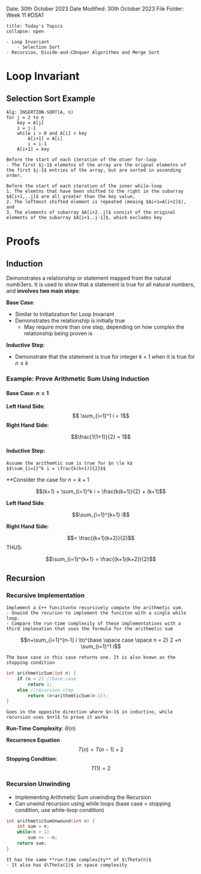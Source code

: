 Date: 30th October 2023
Date Modified: 30th October 2023
File Folder: Week 11
#DSA1

```ad-abstract
title: Today's Topics
collapse: open

- Loop Invariant
	- Selection Sort
- Recursion, Divide-and-COnquer Algorithms and Merge Sort

```

# Loop Invariant

## Selection Sort Example

```
Alg: INSERTION-SORT(A, n)
for j = 2 to n
	key = A[j]
	i = j-1
	while i > 0 and A[i] > key
		A[i+1] = A[i]
		i = i-1
	A[i+1] = key
```

```ad-note
Before the start of each iteration of the otuer for-loop
- The first $j-1$ elemetns of the array are the orignal elemetns of the first $j-1$ entries of the array, but are sorted in ascending order.
```

```ad-important
Before the start of each iteration of the inner while-loop
1. The elemtns that have been shifted to the right in the subarray $A[i+1,..j]$ are all greater than the key value,
2. The leftmost shifted element is repeated (meaing $Ai+1=A[i+2]$), and
3. The elements of subarray $A[i+2..j]$ consist of the original elements of the subarray $A[i+1..j-1]$, which excludes key
```

# Proofs

## Induction

Demonstrates a relationship or statement mapped from the natural numb3ers. It is used to show that a statement is true for all natural numbers, and **involves two main steps**:

**Base Case**: 
- Similar to Initialization for Loop Invariant
- Demonstrates the relationship is initially true
	- May require more than one step, depending on how complex the relationship being proven is

**Inductive Step**:
- Demonstrate that the statement is true for integer $k+1$ when it is true for $n \le k$

### Example: Prove Arithmetic Sum Using Induction

#### Base Case: $n = 1$

**Left Hand Side**:
$$ \sum_{i=1}^1 i = 1$$
**Right Hand Side:**

$$\frac{1(1+1)}{2} = 1$$

#### Inductive Step:

```ad-important
Assume the arithemtic sum is true for $n \le k$
$$\sum_{i=1}^k i = \frac{k(k+1)}{2}$$
```

**Consider the case for $n=k+1$

$$(k+1) + \sum_{i=1}^k i = \frac{k(k+1)}{2} + (k+1)$$

**Left Hand Side**:

$$\sum_{i=1}^{k+1} i$$

**Right Hand Side:**

$$= \frac{(k+1)(k+2)}{2}$$
THUS:

$$\sum_{i=1}^{k+1} = \frac{(k+1)(k+2)}{2}$$

## Recursion

### Recursive Implementation

```ad-question
Implement a C++ funcitonto recursively compute the arithmetic sum.
- Unwind the recurion to implement the funciton with a single while loop.
- Compare the run-time complexity of these implementations with a third implexation that uses the formula for the arithmetic sum
```


$$n+\sum_{i=1}^{n-1} i \to^{base \space case \space n = 2} 2 +n \sum_{i=1}^1 i$$

```ad-note
The base case in this case returns one. It is also known as the stopping condition
```

```c++
int arithmeticSum(int n) {
	if (n < 2) //base case
		return 1;
	else //recursive step
		return (n+arithemticSum(n-1));
}
```

```ad-warning
Goes in the opposite direction where $n-1$ in inductino, while recursion uses $n+1$ to prove it works
```

**Run-Time Complexity**: $\Theta(n)$

**Recurrence Equation**
$$T(n) = T(n-1) + 2$$ **Stopping Condition**:
$$T(1) = 2$$

### Recursion Unwinding

- Implementing Arithmetic Sum unwinding the Recursion
- Can unwind recursion using while loops (base case = stopping condition, use while-loop condition)

```c++
int arithmeticSumUnwound(int n) {
	int sum = n;
	while(n > 1)
		sum += --n;
	return sum;
}
```

```ad-note
It has the same **run-time complexity** of $\Theta(n)$
- It also has $\Theta(1)$ in space complexity
```



